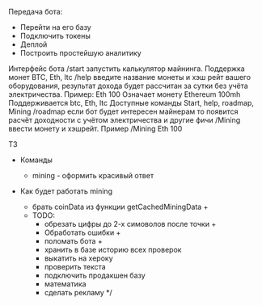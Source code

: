 Передача бота:
- Перейти на его базу
- Подключить токены
- Деплой
- Построить простейшую аналитику

Интерфейс бота
/start запустить калькулятор майнинга. Поддержка монет BTC, Eth, ltc
/help введите название монеты и хэш рейт вашего оборудования, результат дохода будет рассчитан за сутки без учёта электричества. Пример:
Eth 100
Означает монету Ethereum 100mh
Поддерживается btc, Eth, ltc
Доступные команды
Start, help, roadmap, Mining 
/roadmap если бот будет интересен майнерам то появится расчёт доходности с учётом электричества и другие фичи
/Mining  ввести монету и хэшрейт. Пример /Mining Eth 100

ТЗ
- Команды 
    - mining - оформить красивый ответ 
- Как будет работать mining
    - брать coinData из функции getCachedMiningData +

    


     * TODO:
        - обрезать цифры до 2-х симоволов после точки +
        - Обработать ошибки +
        - поломать бота +
        - хранить в базе историю всех проверок
        - выкатить на хероку
        - проверить текста
        - подключить продакшен базу
        - математика
        - сделать рекламу
     */
